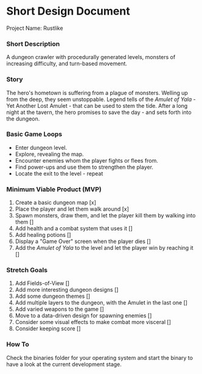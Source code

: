 # Short Design Document

Project Name: Rustlike

### Short Description
A dungeon crawler with procedurally generated levels, monsters of increasing difficulty,
and turn-based movement.

### Story
The hero's hometown is suffering from a plague of monsters. Welling up from the deep,
they seem unstoppable. Legend tells of the *Amulet of Yala* - Yet Another Lost Amulet -
that can be used to stem the tide. After a long night at the tavern, the hero promises
to save the day - and sets forth into the dungeon.

### Basic Game Loops
- Enter dungeon level.
- Explore, revealing the map.
- Encounter enemies whom the player fights or flees from.
- Find power-ups and use them to strengthen the player.
- Locate the exit to the level - repeat

### Minimum Viable Product (MVP)
1. Create a basic dungeon map [x]
2. Place the player and let them walk around [x]
3. Spawn monsters, draw them, and let the player kill them by walking into them []
4. Add health and a combat system that uses it []
5. Add healing potions []
6. Display a "Game Over" screen when the player dies []
7. Add the *Amulet of Yala* to the level and let the player win by reaching it []

### Stretch Goals
1. Add Fields-of-View []
2. Add more interesting dungeon designs []
3. Add some dungeon themes []
4. Add multiple layers to the dungeon, with the Amulet in the last one []
5. Add varied weapons to the game []
6. Move to a data-driven design for spawning enemies []
7. Consider some visual effects to make combat more visceral []
8. Consider keeping score []

### How To
Check the binaries folder for your operating system and start the binary to have a
look at the current development stage.